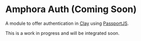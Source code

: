 # Amphora Auth (Coming Soon)

A module to offer authentication in [Clay](https://clay.nymag.com/) using [PassportJS](http://www.passportjs.org/).

This is a work in progress and will be integrated soon.
